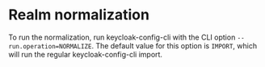 # Realm normalization



To run the normalization, run keycloak-config-cli with the CLI option `--run.operation=NORMALIZE`.
The default value for this option is `IMPORT`, which will run the regular keycloak-config-cli import.
